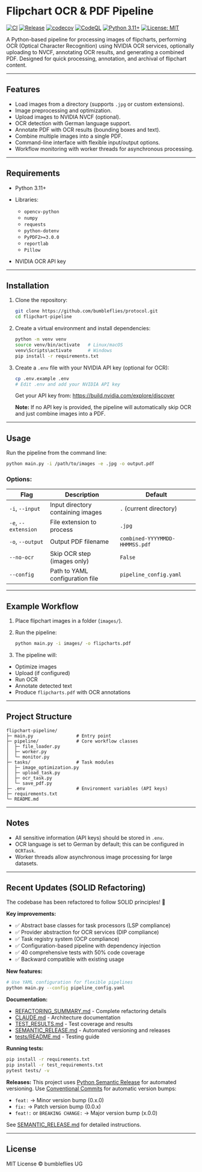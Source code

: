 # Flipchart OCR & PDF Pipeline

[![CI](https://github.com/bumbleflies/protocol/actions/workflows/ci.yml/badge.svg)](https://github.com/bumbleflies/protocol/actions/workflows/ci.yml)
[![Release](https://github.com/bumbleflies/protocol/actions/workflows/release.yml/badge.svg)](https://github.com/bumbleflies/protocol/actions/workflows/release.yml)
[![codecov](https://codecov.io/gh/bumbleflies/protocol/branch/main/graph/badge.svg)](https://codecov.io/gh/bumbleflies/protocol)
[![CodeQL](https://github.com/bumbleflies/protocol/actions/workflows/codeql.yml/badge.svg)](https://github.com/bumbleflies/protocol/actions/workflows/codeql.yml)
[![Python 3.11+](https://img.shields.io/badge/python-3.11+-blue.svg)](https://www.python.org/downloads/)
[![License: MIT](https://img.shields.io/badge/License-MIT-yellow.svg)](https://opensource.org/licenses/MIT)

A Python-based pipeline for processing images of flipcharts, performing OCR (Optical Character Recognition) using NVIDIA
OCR services, optionally uploading to NVCF, annotating OCR results, and generating a combined PDF. Designed for quick
processing, annotation, and archival of flipchart content.

---

## Features

* Load images from a directory (supports `.jpg` or custom extensions).
* Image preprocessing and optimization.
* Upload images to NVIDIA NVCF (optional).
* OCR detection with German language support.
* Annotate PDF with OCR results (bounding boxes and text).
* Combine multiple images into a single PDF.
* Command-line interface with flexible input/output options.
* Workflow monitoring with worker threads for asynchronous processing.

---

## Requirements

* Python 3.11+
* Libraries:

  * `opencv-python`
  * `numpy`
  * `requests`
  * `python-dotenv`
  * `PyPDF2>=3.0.0`
  * `reportlab`
  * `Pillow`
* NVIDIA OCR API key

---

## Installation

1. Clone the repository:

   ```bash
   git clone https://github.com/bumbleflies/protocol.git
   cd flipchart-pipeline
   ```

2. Create a virtual environment and install dependencies:

   ```bash
   python -m venv venv
   source venv/bin/activate   # Linux/macOS
   venv\Scripts\activate      # Windows
   pip install -r requirements.txt
   ```

3. Create a `.env` file with your NVIDIA API key (optional for OCR):

   ```bash
   cp .env.example .env
   # Edit .env and add your NVIDIA API key
   ```

   Get your API key from: https://build.nvidia.com/explore/discover

   **Note:** If no API key is provided, the pipeline will automatically skip OCR and just combine images into a PDF.

---

## Usage

Run the pipeline from the command line:

```bash
python main.py -i /path/to/images -e .jpg -o output.pdf
```

### Options:

| Flag                | Description                       | Default                        |
|---------------------|-----------------------------------|--------------------------------|
| `-i`, `--input`     | Input directory containing images | `.` (current directory)        |
| `-e`, `--extension` | File extension to process         | `.jpg`                         |
| `-o`, `--output`    | Output PDF filename               | `combined-YYYYMMDD-HHMMSS.pdf` |
| `--no-ocr`          | Skip OCR step (images only)       | `False`                        |
| `--config`          | Path to YAML configuration file   | `pipeline_config.yaml`         |

---

## Example Workflow

1. Place flipchart images in a folder (`images/`).
2. Run the pipeline:

   ```bash
   python main.py -i images/ -o flipcharts.pdf
   ```
3. The pipeline will:

  * Optimize images
  * Upload (if configured)
  * Run OCR
  * Annotate detected text
  * Produce `flipcharts.pdf` with OCR annotations

---

## Project Structure

```
flipchart-pipeline/
├─ main.py                # Entry point
├─ pipeline/              # Core workflow classes
│  ├─ file_loader.py
│  ├─ worker.py
│  └─ monitor.py
├─ tasks/                 # Task modules
│  ├─ image_optimization.py
│  ├─ upload_task.py
│  ├─ ocr_task.py
│  └─ save_pdf.py
├─ .env                   # Environment variables (API keys)
├─ requirements.txt
└─ README.md
```

---

## Notes

* All sensitive information (API keys) should be stored in `.env`.
* OCR language is set to German by default; this can be configured in `OCRTask`.
* Worker threads allow asynchronous image processing for large datasets.

---

## Recent Updates (SOLID Refactoring)

The codebase has been refactored to follow SOLID principles! 🎉

**Key improvements:**
- ✅ Abstract base classes for task processors (LSP compliance)
- ✅ Provider abstraction for OCR services (DIP compliance)
- ✅ Task registry system (OCP compliance)
- ✅ Configuration-based pipeline with dependency injection
- ✅ 40 comprehensive tests with 50% code coverage
- ✅ Backward compatible with existing usage

**New features:**
```bash
# Use YAML configuration for flexible pipelines
python main.py --config pipeline_config.yaml
```

**Documentation:**
- [REFACTORING_SUMMARY.md](REFACTORING_SUMMARY.md) - Complete refactoring details
- [CLAUDE.md](CLAUDE.md) - Architecture documentation
- [TEST_RESULTS.md](TEST_RESULTS.md) - Test coverage and results
- [SEMANTIC_RELEASE.md](SEMANTIC_RELEASE.md) - Automated versioning and releases
- [tests/README.md](tests/README.md) - Testing guide

**Running tests:**
```bash
pip install -r requirements.txt
pip install -r test_requirements.txt
pytest tests/ -v
```

**Releases:**
This project uses [Python Semantic Release](https://python-semantic-release.readthedocs.io/) for automated versioning.
Use [Conventional Commits](https://www.conventionalcommits.org/) for automatic version bumps:
- `feat:` → Minor version bump (0.x.0)
- `fix:` → Patch version bump (0.0.x)
- `feat!:` or `BREAKING CHANGE:` → Major version bump (x.0.0)

See [SEMANTIC_RELEASE.md](SEMANTIC_RELEASE.md) for detailed instructions.

---

## License

MIT License © bumbleflies UG

